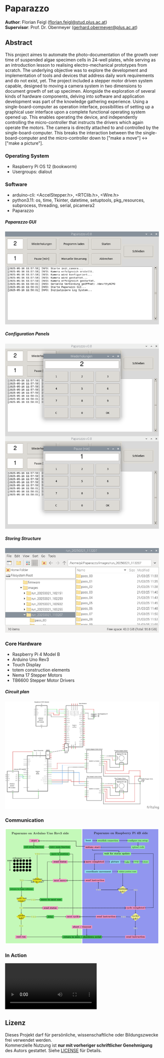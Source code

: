 # Paparazzo
**Author**: Florian Feigl (florian.feigl@stud.plus.ac.at) \
**Supervisor**: Prof. Dr. Obermeyer (gerhard.obermeyer@plus.ac.at)

## Abstract
  This project aimes to automate the photo-documentation of the growth over time of suspended algae specimen cells in 24-well plates, while serving as an introduction lesson to realising electro-mechanical prototypes from scratch. The underlying objective was to explore the development and implementation of tools and devices that address daily work requirements and do not exist, yet. The project included a stepper motor driven system capable, designed to moving a camera system in two dimensions to document growth of set up specimen. Alongside the exploration of several kinds of hardware components, delving into software and application development was part of the knowledge gathering experience. Using a single-board-computer as operation interface, possibilities of setting up a graphical user interface upon a complete functional operating system opened up. This enables operating the device, and independently controlling the micro-controller that instructs the drivers which again operate the motors. The camera is directly attached to and controlled by the single-board-computer. This breaks the interaction between the the single-board-computer and the micro-controller down to ["make a move"] <-> ["make a picture"].

### Operating System  
   - Raspberry Pi OS 12 (bookworm)
   - Usergroups: dialout

### Software          
- arduino-cli: <AccelStepper.h>, <RTClib.h>, <Wire.h>
- python3.11: os, time, Tkinter, datetime, setuptools, pkg_resources, subprocess, threading, serial, picamera2
- Paparazzo

##### Paparazzo GUI
![Paparazzo GUI](assets/gui.png)

##### Configuration Panels
![Configuration](assets/config.png)

##### Storing Structure
![Storing Structure](assets/folders.png)

### Core Hardware 
   - Raspberry Pi 4 Model B
   - Arduino Uno Rev3
   - Touch Display
   - totem construction elements
   - Nema 17 Stepper Motors
   - TB6600 Stepper Motor Drivers

##### Circuit plan
![Scheme](assets/Paparazzo_schem.png)

### Communication
![RPi-Arduino-Interaction](assets/rpi-arduino-interaction.png)

### In Action
![Operating](assets/paparazzo-noaudio.mp4)

## Lizenz
Dieses Projekt darf für persönliche, wissenschaftliche oder Bildungszwecke frei verwendet werden.  
Kommerzielle Nutzung ist **nur mit vorheriger schriftlicher Genehmigung** des Autors gestattet.
Siehe [LICENSE](./LICENSE) für Details.
